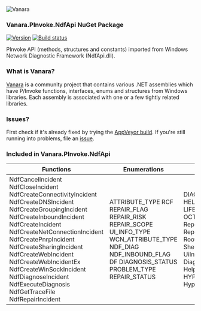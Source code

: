﻿![Vanara](https://raw.githubusercontent.com/dahall/Vanara/master/docs/icons/VanaraHeading.png)
### **Vanara.PInvoke.NdfApi NuGet Package**
[![Version](https://img.shields.io/nuget/v/Vanara.PInvoke.NdfApi?label=NuGet&style=flat-square)](https://github.com/dahall/Vanara/releases)
[![Build status](https://img.shields.io/appveyor/build/dahall/vanara?label=AppVeyor%20build&style=flat-square)](https://ci.appveyor.com/project/dahall/vanara)

PInvoke API (methods, structures and constants) imported from Windows Network Diagnostic Framework (NdfApi.dll).

### **What is Vanara?**

[Vanara](https://github.com/dahall/Vanara) is a community project that contains various .NET assemblies which have P/Invoke functions, interfaces, enums and structures from Windows libraries. Each assembly is associated with one or a few tightly related libraries.

### **Issues?**

First check if it's already fixed by trying the [AppVeyor build](https://ci.appveyor.com/nuget/vanara-prerelease).
If you're still running into problems, file an [issue](https://github.com/dahall/Vanara/issues).

### **Included in Vanara.PInvoke.NdfApi**

Functions | Enumerations | Structures | Interfaces
--- | --- | --- | ---
NdfCancelIncident NdfCloseIncident NdfCreateConnectivityIncident NdfCreateDNSIncident NdfCreateGroupingIncident NdfCreateInboundIncident NdfCreateIncident NdfCreateNetConnectionIncident NdfCreatePnrpIncident NdfCreateSharingIncident NdfCreateWebIncident NdfCreateWebIncidentEx NdfCreateWinSockIncident NdfDiagnoseIncident NdfExecuteDiagnosis NdfGetTraceFile NdfRepairIncident  | ATTRIBUTE_TYPE RCF REPAIR_FLAG REPAIR_RISK REPAIR_SCOPE UI_INFO_TYPE WCN_ATTRIBUTE_TYPE NDF_DIAG NDF_INBOUND_FLAG DF DIAGNOSIS_STATUS PROBLEM_TYPE REPAIR_STATUS      | DIAG_SOCKADDR HELPER_ATTRIBUTE LIFE_TIME OCTET_STRING RepairInfo RepairInfoEx RootCauseInfo ShellCommandInfo UiInfo NDFHANDLE DiagnosticsInfo HelperAttributeInfo HYPOTHESIS HypothesisResult     | INetDiagExtensibleHelper INetDiagHelper INetDiagHelperEx INetDiagHelperInfo INetDiagHelperUtilFactory             
